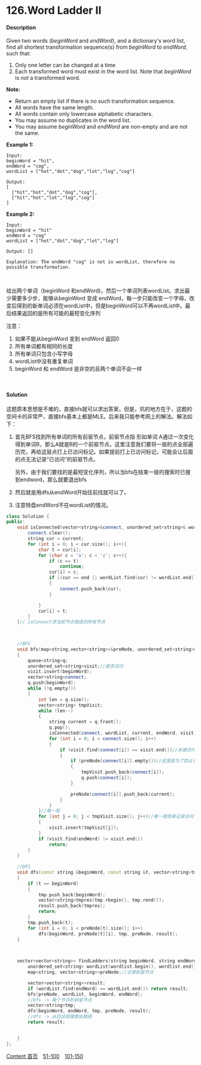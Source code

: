 # 126.Word Ladder II

#### Description

Given two words (*beginWord* and *endWord*), and a dictionary's word list, find all shortest transformation sequence(s) from *beginWord* to *endWord*, such that:

1. Only one letter can be changed at a time
2. Each transformed word must exist in the word list. Note that *beginWord* is *not* a transformed word.

**Note:**

- Return an empty list if there is no such transformation sequence.
- All words have the same length.
- All words contain only lowercase alphabetic characters.
- You may assume no duplicates in the word list.
- You may assume *beginWord* and *endWord* are non-empty and are not the same.

**Example 1:**

```
Input:
beginWord = "hit",
endWord = "cog",
wordList = ["hot","dot","dog","lot","log","cog"]

Output:
[
  ["hit","hot","dot","dog","cog"],
  ["hit","hot","lot","log","cog"]
]

```

**Example 2:**

```
Input:
beginWord = "hit"
endWord = "cog"
wordList = ["hot","dot","dog","lot","log"]

Output: []

Explanation: The endWord "cog" is not in wordList, therefore no possible transformation.
```

<br>

给出两个单词（beginWord 和endWord)，然后一个单词列表wordList。求出最少需要多少步，能够从beginWord 变成 endWord，每一步只能改变一个字母，改变后得到的新单词必须在wordList中，但是beginWord可以不再wordList中。最后结果返回的是所有可能的最短变化序列

注意：

1. 如果不能从beginWord 变到 endWord 返回0
2. 所有单词都有相同的长度
3. 所有单词只包含小写字母
4. wordList中没有重复单词
5. beginWord 和 endWord 是非空的且两个单词不会一样

<br>

#### Solution

这题原本思想是不难的，直接bfs就可以求出答案，但是，坑的地方在于，这题的空间卡的非常严，直接bfs基本上都是MLE。后来我只能参考网上的解法。解法如下：

1. 首先BFS找到所有单词的所有前驱节点，前驱节点指 形如单词 A通过一次变化得到单词B，那么A就是B的一个前驱节点。这里注意我们要将一层的点全部遍历完，再给这层点打上已访问标记。如果提前打上已访问标记，可能会让后面的点无法记录“已访问”的前驱节点。

   另外，由于我们要找的是最短变化序列，所以当bfs在结束一层的搜索时已搜到endword，那么就要退出bfs

2. 然后就是用dfs从endWord开始往前找就可以了。

3. 注意特盘endWord不在wordList的情况。


```c++
class Solution {
public:
    void isConnected(vector<string>&connect, unordered_set<string>& wordList, const string &current, const string & end, unordered_set<string>&visit){
        connect.clear();
        string cur = current;
        for (int i = 0; i < cur.size(); i++){
            char t = cur[i];
            for (char c = 'a'; c < 'z'; c++){
                if (c == t)
                    continue;
                cur[i] = c;
                if ((cur == end || wordList.find(cur) != wordList.end()) && (visit.find(cur) == visit.end()))
                {
                    connect.push_back(cur);
                }

            }
            cur[i] = t;
        }
    }// isConnect求当前节点相连的所有节点


    
    //BFS
    void bfs(map<string,vector<string>>&preNode, unordered_set<string>&wordList, const string &beginWord, const string& endWord)
    {
        queue<string>q;
        unordered_set<string>visit;//是否访问
        visit.insert(beginWord);
        vector<string>connect;
        q.push(beginWord);
        while (!q.empty())
        {
            int len = q.size();
            vector<string> tmpVisit;
            while (len--)
            {
                string current = q.front();
                q.pop();
                isConnected(connect, wordList, current, endWord, visit);
                for (int i = 0; i < connect.size(); i++)
                {
                    if (visit.find(connect[i]) == visit.end())//未被访问
                    {
                        if (preNode[connect[i]].empty())//这里是为了防止当前层的点过早被标记已访问
                        {
                            tmpVisit.push_back(connect[i]);
                            q.push(connect[i]);
                        }

                        preNode[connect[i]].push_back(current);
                    }
                }
            }//每一层
            for (int j = 0; j < tmpVisit.size(); j++)//每一层结束记录访问节点
            {
                visit.insert(tmpVisit[j]);
            }
            if (visit.find(endWord) != visit.end())
                return;
        }
    }
    
    //DFS
    void dfs(const string &beginWord, const string &t, vector<string>tmp, map<string,vector<string>>&preNode, vector<vector<string>>&result)
    {
        if (t == beginWord)
        {
            tmp.push_back(beginWord);
            vector<string>tmpres(tmp.rbegin(), tmp.rend());
            result.push_back(tmpres);
            return;
        }
        tmp.push_back(t);
        for (int i = 0; i < preNode[t].size(); i++)
            dfs(beginWord, preNode[t][i], tmp, preNode, result);
    }

 

    vector<vector<string>> findLadders(string beginWord, string endWord, vector<string>& wordlist) {
        unordered_set<string> wordList(wordlist.begin(), wordlist.end());
        map<string, vector<string>>preNode;//记录前驱节点

        vector<vector<string>>result;
        if (wordList.find(endWord) == wordList.end()) return result;
        bfs(preNode, wordList, beginWord, endWord);
        //bfs -> 每个节点的前驱节点
        vector<string>tmp;
        dfs(beginWord, endWord, tmp, preNode, result);
        //dfs -> 从后往前搜索出路径
        return result;


    }
};

```



[Content   首页](../README.md)&emsp;[51-100](../51-100.md)&emsp;[101-150](../101-150.md)

